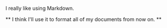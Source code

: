 I really like using Markdown.

** I think I'll use it to format all of my documents from now on. **
